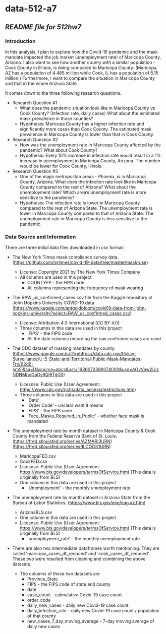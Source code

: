 # data-512-a7
*README file for 512hw7*
---

### Introduction <br>
In this analysis, I plan to explore how the Covid-19 pandemic and the mask mandate impacted the job market (unemployment rate) of Maricopa County, Arizona. I also want to see how another county with a similar population - Cook County in Illinois, is doing compared to Maricopa County. (Maricopa, AZ has a population of 4.485 million while Cook, IL has a population of 5.15 million.) Furthermore, I want to compare the situation in Maricopa County and that in the whole Arizona State.

It comes down to the three following research questions.
- Research Question #1
  - What does the pandemic situation look like in Maricopa County vs Cook County? (Infection rate, daily cases) What about the estimated mask prevalence in those counties?
  - Hypothesis: Maricopa County has a higher infection rate and significantly more cases than Cook County. The estimated mask prevalence in Maricopa County is lower than that in Cook County.
- Research Question #2
  - How was the unemployment rate in Maricopa County affected by the pandemic? What about Cook County?
  - Hypothesis: Every 10% increase in infection rate would result in a 1% increase in unemployment in Maricopa County, Arizona. The number would be lower for Cook County, Illinois.
- Research Question #3
  - One of the major metropolitan areas - Phoenix, is in Maricopa County, Arizona. What does the infection rate look like in Maricopa County compared to the rest of Arizona? What about the unemployment rate? Which area’s unemployment rate is more sensitive to the pandemic?
  - Hypothesis: The infection rate is lower in Maricopa County compared to the rest of Arizona State. The unemployment rate is lower in Maricopa County compared to that of Arizona State. The unemployment rate in Maricopa County is less sensitive to the pandemic.


### Data Source and Information <br>
There are three initial data files downloaded in csv format:<br>
- The New York Times mask compliance survey data. (https://github.com/nytimes/covid-19-data/tree/master/mask-use)
  - License: Copyright 2021 by The New York Times Company
  - All columns are used in this project
    - COUNTYFP - the FIPS code
    - All columns representing the frequency of mask wearing
- The RAW_us_confirmed_cases.csv file from the Kaggle repository of John Hopkins University COVID-19 data.(https://www.kaggle.com/antgoldbloom/covid19-data-from-john-hopkins-university?select=RAW_us_confirmed_cases.csv)
  - License: Attribution 4.0 International (CC BY 4.0)
  - Three columns in this data are used in this project
    - 'FIPS' - the FIPS code 
    - All the date columns recording the raw confirmed cases are used
- The CDC dataset of masking mandates by county. (https://www.google.com/url?q=https://data.cdc.gov/Policy-Surveillance/U-S-State-and-Territorial-Public-Mask-Mandates-Fro/62d6-pm5i&sa=D&source=docs&ust=1636073389074000&usg=AOvVaw2UizNDNMnoGaGs9Qj9TgO0)
  - Licesnse: Public Use (User Agreement: https://www.cdc.gov/nchs/data_access/restrictions.htm)
  - Three columns in this data are used in this project
    - 'Date'
    - 'Order Code' - unclear waht it means
    - 'FIPS' - the FIPS code 
    - 'Face_Masks_Required_in_Public' - whether face mask is mandated

- The unemployment rate by month dataset in Maricopa County & Cook County from the Federal Reserve Bank of St. Louis. (https://fred.stlouisfed.org/series/AZMARI3URN) (https://fred.stlouisfed.org/series/ILCOOK1URN)
    - MaricopaFED.csv
    - CookFED.csv
    - Licesnse: Public Use (User Agreement: https://www.bls.gov/developers/termsOfService.htm) (This data is originally from BLS)
    - One column in this data are used in this project
      - 'Unemployment' - the monthly unemployment rate

- The unemployment rate by month dataset in Arizona State from the Bureau of Labor Statistics. (https://www.bls.gov/eag/eag.az.htm)
    - ArizonaBLS.csv 
    - One column in this data are used in this project
    - Licesnse: Public Use (User Agreement: https://www.bls.gov/developers/termsOfService.htm) (This data is originally from BLS)
      - 'unemployment_rate' - the monthly unemployment rate

- There are also two intermediate dataframes worth mentioning. They are called 'maricopa_cases_df_reduced' and 'cook_cases_df_reduced'. These two were resulted from cleaning and combining the above datasets.
    - The columns of those two datasets are
      - Province_State
      - FIPS - the FIPS code of state and county
      - date
      - case_count - culmulative Covid-19 case count
      - order_code
      - daily_new_cases - daily new Covid-19 case count
      - daily_infection_rate - daily new Covid-19 case count / population of that county
      - new_cases_7_day_moving_average - 7-day moving average of daily new cases
